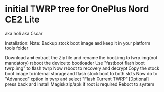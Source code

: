 # initial TWRP tree for OnePlus Nord CE2 Lite
aka holi
aka Oscar

Installation:
Note: Backup stock boot image and keep it in your platform tools folder

Download and extract the Zip file and rename the boot.img to twrp.img(not mandatory)
reboot the device to bootloader
Use "fastboot flash boot twrp.img" to flash twrp
Now reboot to recovery and decrypt
Copy the stock boot image to internal storage and flash stock boot to both slots
Now do to "Advanced" option in twrp and select "Flash Current TWRP"
[Optional] press back and install Magisk zip/apk if root is required
Reboot to system
